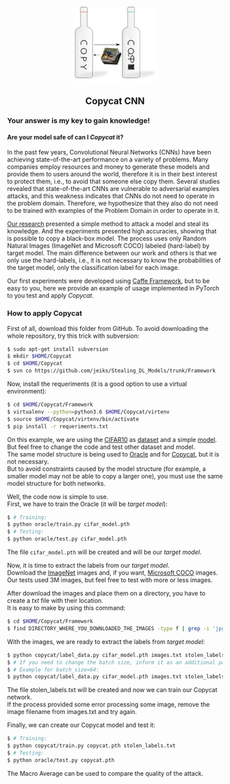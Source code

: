 <p align="center">
  <img src='./copycat.png' width='200'>
  
  <h2 align="center">Copycat CNN</h2>
  <h3>Your answer is my key to gain knowledge!</h3>
</p>

#### Are your model safe of can I _Copycat_ it?

In the past few years, Convolutional Neural Networks (CNNs) have been achieving state-of-the-art performance on a variety of problems.
Many companies employ resources and money to generate these models and provide them to users around the world, therefore it is in their best interest to protect them, i.e., to avoid that someone else copy them.
Several studies revealed that state-of-the-art CNNs are vulnerable to adversarial examples attacks, and this weakness indicates that CNNs do not need to operate in the problem domain.
Therefore, we hypothesize that they also do not need to be trained with examples of the Problem Domain in order to operate in it.

[Our research](../) presented a simple method to attack a model and steal its knowledge. And the experiments presented high accuracies, showing that is possible to copy a black-box model.
The process uses only Random Natural Images (ImageNet and Microsoft COCO) labeled (hard-label) by target model.
The main difference between our work and others is that we only use the hard-labels, i.e., it is not necessary to know the probabilities of the target model, only the classification label for each image.

Our first experiments were developed using [Caffe Framework](https://caffe.berkeleyvision.org/), but to be easy to you, here we provide an example of usage implemented in PyTorch to you test and apply _Copycat_.

### How to apply Copycat
First of all, download this folder from GitHub. To avoid downloading the whole repository, try this trick with subversion:
```sh
$ sudo apt-get install subversion
$ mkdir $HOME/Copycat
$ cd $HOME/Copycat
$ svn co https://github.com/jeiks/Stealing_DL_Models/trunk/Framework
```

Now, install the requeriments (it is a good option to use a virtual environment):
```sh
$ cd $HOME/Copycat/Framework
$ virtualenv --python=python3.6 $HOME/Copycat/virtenv
$ source $HOME/Copycat/virtenv/bin/activate
$ pip install -r requeriments.txt
```

On this example, we are using the [CIFAR10](https://www.cs.toronto.edu/~kriz/cifar.html) as [dataset](./oracle/cifar_data.py) and a simple [model](./oracle/model.py). <br>
But feel free to change the code and test other dataset and model. <br>
The same model structure is being used to [Oracle](./oracle/model.py) and for [Copycat](./copycat/model.py), but it is not necessary. <br>
But to avoid constraints caused by the model structure (for example, a smaller model may not be able to copy a larger one), you must use the same model structure for both networks.

Well, the code now is simple to use.<br>
First, we have to train the Oracle (it will be _target model_):
```sh
$ # Training:
$ python oracle/train.py cifar_model.pth
$ # Testing:
$ python oracle/test.py cifar_model.pth
```
The file `cifar_model.pth` will be created and will be our _target model_.

Now, it is time to extract the labels from our _target model_.<br>
Download the [ImageNet](http://www.image-net.org/) images and, if you want, [Microsoft COCO](https://cocodataset.org) images.<br>
Our tests used 3M images, but feel free to test with more or less images.

After download the images and place them on a directory, you have to create a _txt_ file with their location.<br>
It is easy to make by using this command:
```sh
$ cd $HOME/Copycat/Framework
$ find DIRECTORY_WHERE_YOU_DOWNLOADED_THE_IMAGES -type f | grep -i 'jpg\|jpeg\|png' > images.txt
```

With the images, we are ready to extract the labels from _target model_:
```sh
$ python copycat/label_data.py cifar_model.pth images.txt stolen_labels.txt
$ # If you need to change the batch size, inform it as an additional parameter.
$ # Example for batch_size=64:
$ python copycat/label_data.py cifar_model.pth images.txt stolen_labels.txt 64
```
The file stolen_labels.txt will be created and now we can train our Copycat network.<br>
If the process provided some error processing some image, remove the image filename from images.txt and try again.

Finally, we can create our Copycat model and test it:
```sh
$ # Training:
$ python copycat/train.py copycat.pth stolen_labels.txt
$ # Testing:
$ python oracle/test.py copycat.pth
```

The Macro Average can be used to compare the quality of the attack.
